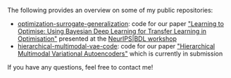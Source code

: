 The following provides an overview on some of my public repositories:

- [optimization-surrogate-generalization](https://github.com/langhabel/optimization-surrogate-generalization): code for our paper ["Learning to Optimise: Using Bayesian Deep Learning for Transfer Learning in Optimisation"](http://bayesiandeeplearning.org/2016/papers/BDL_9.pdf) presented at the [NeurIPS|BDL workshop](http://bayesiandeeplearning.org/2016/)
- [hierarchical-multimodal-vae-code](https://github.com/SAP/hierarchical-multimodal-vae-code): code for our paper ["Hierarchical Multimodal Variational Autoencoders"](https://www.dropbox.com/sh/wg949nf9xnrv4rb/AACmyL8mpXgYtu_sHzZsY3Ffa?dl=0) which is currently in submission

If you have any questions, feel free to contact me!
